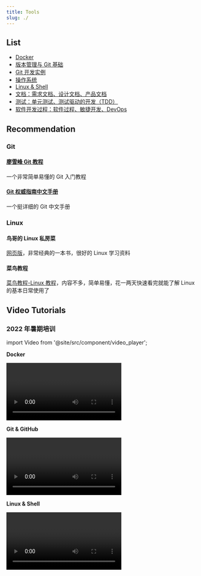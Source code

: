 ```yaml
---
title: Tools
slug: ./
---
```


## List

- [Docker](docker.mdx)
- [版本管理与 Git 基础](git.md)
- [Git 开发实例](git_instance.md)
- [操作系统](os.mdx)
- [Linux & Shell](linux&shell.mdx)
- [文档：需求文档、设计文档、产品文档](document.md)
- [测试：单元测试、测试驱动的开发（TDD）](tdd.md)
- [软件开发过程：软件过程、敏捷开发、DevOps](process_management.md)

## Recommendation

### Git

#### [廖雪峰 Git 教程](https://www.liaoxuefeng.com/wiki/0013739516305929606dd18361248578c67b8067c8c017b000)

一个非常简单易懂的 Git 入门教程

#### [Git 权威指南中文手册](http://iissnan.com/progit/html/zh/ch1_0.html)

一个挺详细的 Git 中文手册

### Linux

#### 鸟哥的 Linux 私房菜

[网页版](http://linux.vbird.org)，非常经典的一本书，很好的 Linux 学习资料

#### 菜鸟教程

[菜鸟教程-Linux 教程](http://www.runoob.com/linux/linux-tutorial.html)，内容不多，简单易懂，花一两天快速看完就能了解 Linux 的基本日常使用了

## Video Tutorials

### 2022 年暑期培训

import Video from '@site/src/component/video_player';

**Docker**

<Video url="https://cloud.tsinghua.edu.cn/d/0d8895f41a4a4dcaa0a4/files/?p=%2F%E5%9B%9E%E6%94%BE%2F13.Docker.mp4" source="THU"/><br/>

**Git & GitHub**

<Video url="https://cloud.tsinghua.edu.cn/d/0d8895f41a4a4dcaa0a4/files/?p=%2F%E5%9B%9E%E6%94%BE%2F5.C%2B%2B.mp4" source="THU"/><br/>

**Linux & Shell**

<Video url="https://cloud.tsinghua.edu.cn/d/0d8895f41a4a4dcaa0a4/files/?p=%2F%E5%9B%9E%E6%94%BE%2F5.C%2B%2B.mp4" source="THU"/><br/>